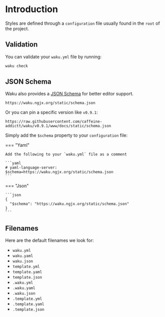 # Introduction

Styles are defined through a `configuration` file
usually found in the `root` of the project.

## Validation

You can validate your `waku.yml` file by running:

```sh
waku check
```

## JSON Schema

Waku also provides a [JSON Schema](https://json-schema.org/)
for better editor support.

```text
https://waku.ngjx.org/static/schema.json
```

Or you can pin a specific version like `v0.9.1`:

```text
https://raw.githubusercontent.com/caffeine-addictt/waku/v0.9.1/www/docs/static/schema.json
```

Simply add the `$schema` property to your `configuration` file:

=== "Yaml"

    Add the following to your `waku.yml` file as a comment

    ```yaml
    # yaml-language-server: $schema=https://waku.ngjx.org/static/schema.json
    ```

=== "Json"

    ```json
    {
      "$schema": "https://waku.ngjx.org/static/schema.json"
    }
    ```

## Filenames

Here are the default filenames we look for:

- `waku.yml`
- `waku.yaml`
- `waku.json`
- `template.yml`
- `template.yaml`
- `template.json`
- `.waku.yml`
- `.waku.yaml`
- `.waku.json`
- `.template.yml`
- `.template.yaml`
- `.template.json`
